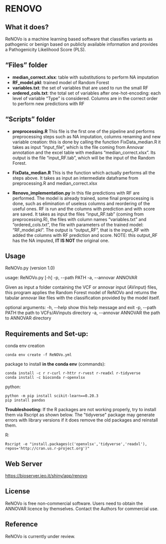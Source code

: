 # **RENOVO**

## **What it does?**

ReNOVo is a machine learning based software that classifies variants as pathogenic or benign based on publicly available information and provides a Pathogenicity Likelihood Score (PLS).

## **“Files” folder**

  * **median_correct.xlsx**: table with substitutions to perform NA imputation
  * **RF_model.pkl**: trained model of Random Forest
  * **variables.txt**: the set of variables that are used to run the small RF
  * **ordered_cols.txt**: the total set of variables after one-hot-encoding: each level of variable “Type” is considered. Columns are in the correct order to perform new predictions with RF

## **“Scripts” folder**

  * **preprocessing.R** This file is the first one of the pipeline and performs preprocessing steps such as NA imputation, columns renaming and new variable creation: this is done by calling the function FixData_median.R it takes as input “input_file”, which is the file coming from Annovar annotation and the excel table with medians “median_correct.xlsx”. Its output is the file “input_RF.tab”, which will be the input of the Random Forest.

  * **FixData_median.R**  This is the function which actually performs all the steps above. It takes as input an intermediate dataframe from preprocessing.R and median_correct.xlsx

  * **Renovo_implementation.py**  In this file predictions with RF are performed. The model is already trained, some final preprocessing is done, such as elimination of useless columns and reordering of the useful ones. RF is run and the columns with prediction and with score are saved. It takes as input the files “input_RF.tab” (coming from preprocessing.R), the files with column names “variables.txt” and “ordered_cols.txt”, the file with parameters of the trained model: “RF_model.pkl”.  The output is “output_RF”, that is the input_RF with added the columns with RF prediction and score. NOTE: this output_RF has the NA imputed, **IT IS NOT** the original one.

## **Usage**

  ReNOVo.py (version 1.0)

  usage: ReNOVo.py [-h] -p, --path PATH -a, --annovar ANNOVAR

  Given as input a folder containing the VCF or annovar input (AVinput) files,
  this program applies the Random Forest model of ReNOVo and returns the tabular
  annovar like files with the classification provided by the model itself.

  optional arguments:
    -h, --help         show this help message and exit
    -p, --path PATH        the path to VCFs/AVinputs directory
    -a, --annovar ANNOVAR  the path to ANNOVAR directory



## **Requirements and Set-up:**

  conda env creation
  ```
  conda env create -f ReNOVo.yml
  ```
  package to install **in the conda env** (commands):
  
  ```
  conda install -c r r-curl r-httr r-rvest r-readxl r-tidyverse
  conda install -c bioconda r-openxlsx
  ```

  python:
  ```
  python -m pip install scikit-learn==0.20.3
  pip install pandas
  ```

  **Troubleshooting:**
  If the R packages are not working properly, try to install them via Rscript as shown below.
  The "tidyverse" package may generate errors with library versions if it does remove the old packages and reinstall them.

  R:
  ```
  Rscript -e "install.packages(c('openxlsx','tidyverse','readxl'), repos='http://cran.us.r-project.org')"
  ```

## **Web Server**

  https://bioserver.ieo.it/shiny/app/renovo

## License

  ReNOVo is free non-commercial software. Users need to obtain the ANNOVAR licence by themselves. Contact the Authors for commercial use.

## Reference

  ReNOVo is currently under review.
